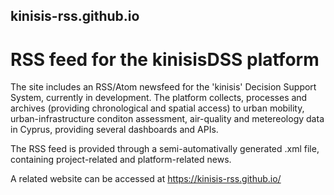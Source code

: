 ## kinisis-rss.github.io
# RSS feed for the kinisisDSS platform
The site includes an RSS/Atom newsfeed for the 'kinisis' Decision Support System, currently in development.
The platform collects, processes and archives (providing chronological and spatial access) to urban mobility, urban-infrastructure conditon assessment, air-quality and metereology data in Cyprus, providing several dashboards and APIs. 

The RSS feed is provided through a semi-automativally generated .xml file, containing project-related and platform-related news.

A related website can be accessed at https://kinisis-rss.github.io/
